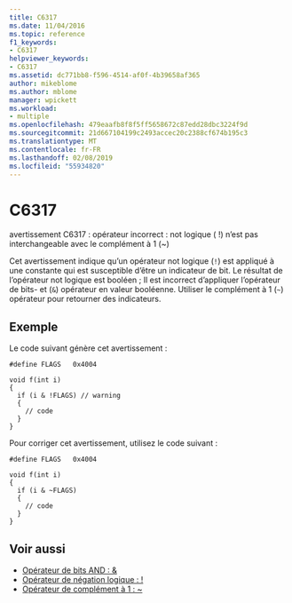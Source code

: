 ```yaml
---
title: C6317
ms.date: 11/04/2016
ms.topic: reference
f1_keywords:
- C6317
helpviewer_keywords:
- C6317
ms.assetid: dc771bb8-f596-4514-af0f-4b39658af365
author: mikeblome
ms.author: mblome
manager: wpickett
ms.workload:
- multiple
ms.openlocfilehash: 479eaafb8f8f5ff5658672c87edd28dbc3224f9d
ms.sourcegitcommit: 21d667104199c2493accec20c2388cf674b195c3
ms.translationtype: MT
ms.contentlocale: fr-FR
ms.lasthandoff: 02/08/2019
ms.locfileid: "55934820"
---
```

# <a name="c6317"></a>C6317
avertissement C6317 : opérateur incorrect : not logique ( !) n’est pas interchangeable avec le complément à 1 (~)

 Cet avertissement indique qu’un opérateur not logique (`!`) est appliqué à une constante qui est susceptible d’être un indicateur de bit. Le résultat de l’opérateur not logique est booléen ; Il est incorrect d’appliquer l’opérateur de bits- et (`&`) opérateur en valeur booléenne. Utiliser le complément à 1 (`~`) opérateur pour retourner des indicateurs.

## <a name="example"></a>Exemple
 Le code suivant génère cet avertissement :

```
#define FLAGS   0x4004

void f(int i)
{
  if (i & !FLAGS) // warning
  {
    // code
  }
}
```

 Pour corriger cet avertissement, utilisez le code suivant :

```
#define FLAGS   0x4004

void f(int i)
{
  if (i & ~FLAGS)
  {
    // code
  }
}
```

## <a name="see-also"></a>Voir aussi

- [Opérateur de bits AND : &](/cpp/cpp/bitwise-and-operator-amp)
- [Opérateur de négation logique : !](/cpp/cpp/logical-negation-operator-exclpt)
- [Opérateur de complément à 1 : ~](/cpp/cpp/one-s-complement-operator-tilde)